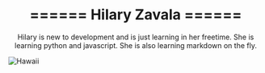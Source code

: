 <h1 style="text-align: center;">====== Hilary Zavala ======</h1> 

<p style="text-align: center;">Hilary is new to development and is just learning in her freetime. She is learning python and javascript. She is also learning markdown on the fly.</p>

![Hawaii](https://drive.google.com/file/d/0B6eYc3lmD77nNXdqMjNzVWh2b24yTmdVYWdiZDFiM2lldGZF/view?usp=sharing "Hawaii")

